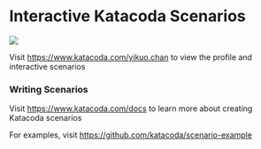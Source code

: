 # Interactive Katacoda Scenarios

[![](http://shields.katacoda.com/katacoda/yikuo.chan/count.svg)](https://www.katacoda.com/yikuo.chan "Get your profile on Katacoda.com")

Visit https://www.katacoda.com/yikuo.chan to view the profile and interactive scenarios

### Writing Scenarios
Visit https://www.katacoda.com/docs to learn more about creating Katacoda scenarios

For examples, visit https://github.com/katacoda/scenario-example
